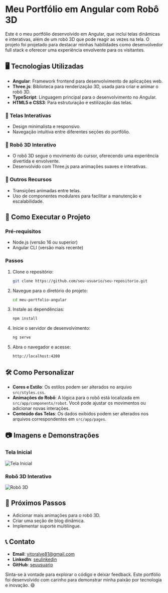 # Meu Portfólio em Angular com Robô 3D

Este é o meu portfólio desenvolvido em Angular, que inclui telas dinâmicas e interativas, além de um robô 3D que pode reagir as vezes na tela. O projeto foi projetado para destacar minhas habilidades como desenvolvedor full stack e oferecer uma experiência envolvente para os visitantes.

## 🖥️ Tecnologias Utilizadas

- **Angular**: Framework frontend para desenvolvimento de aplicações web.
- **Three.js**: Biblioteca para renderização 3D, usada para criar e animar o robô 3D.
- **TypeScript**: Linguagem principal para o desenvolvimento no Angular.
- **HTML5 e CSS3**: Para estruturação e estilização das telas.


### 🧩 Telas Interativas
- Design minimalista e responsivo.
- Navegação intuitiva entre diferentes seções do portfólio.

### 🤖 Robô 3D Interativo
- O robô 3D segue o movimento do cursor, oferecendo uma experiência divertida e envolvente.
- Desenvolvido com Three.js para animações suaves e interativas.

### 🌟 Outros Recursos
- Transições animadas entre telas.
- Uso de componentes modulares para facilitar a manutenção e escalabilidade.

## 🚀 Como Executar o Projeto

### Pré-requisitos
- Node.js (versão 16 ou superior)
- Angular CLI (versão mais recente)

### Passos
1. Clone o repositório:
   ```bash
   git clone https://github.com/seu-usuario/seu-repositorio.git
   ```
2. Navegue para o diretório do projeto:
   ```bash
   cd meu-portfolio-angular
   ```
3. Instale as dependências:
   ```bash
   npm install
   ```
4. Inicie o servidor de desenvolvimento:
   ```bash
   ng serve
   ```
5. Abra o navegador e acesse:
   ```
   http://localhost:4200
   ```

## 🛠️ Como Personalizar

- **Cores e Estilo**: Os estilos podem ser alterados no arquivo `src/styles.css`.
- **Animações do Robô**: A lógica para o robô está localizada em `src/app/components/robot`. Você pode ajustar os movimentos ou adicionar novas interações.
- **Conteúdo das Telas**: Os dados exibidos podem ser alterados nos arquivos correspondentes em `src/app/pages`.

## 📷 Imagens e Demonstrações
### Tela Inicial
![Tela Inicial](https://via.placeholder.com/800x400)

### Robô 3D Interativo
![Robô 3D](https://via.placeholder.com/800x400)

## 📌 Próximos Passos
- Adicionar mais animações para o robô 3D.
- Criar uma seção de blog dinâmica.
- Implementar suporte multilíngue.

## 📞 Contato
- **Email**: vitoralve81@gmail.com  
- **LinkedIn**: [seulinkedin](https://www.linkedin.com/in/vitor-alves-13b92b186/)
- **GitHub**: [seuusuario](https://github.com/Vitoralve)

Sinta-se à vontade para explorar o código e deixar feedback. Este portfólio foi desenvolvido com carinho para demonstrar minha paixão por tecnologia e inovação. 😄

